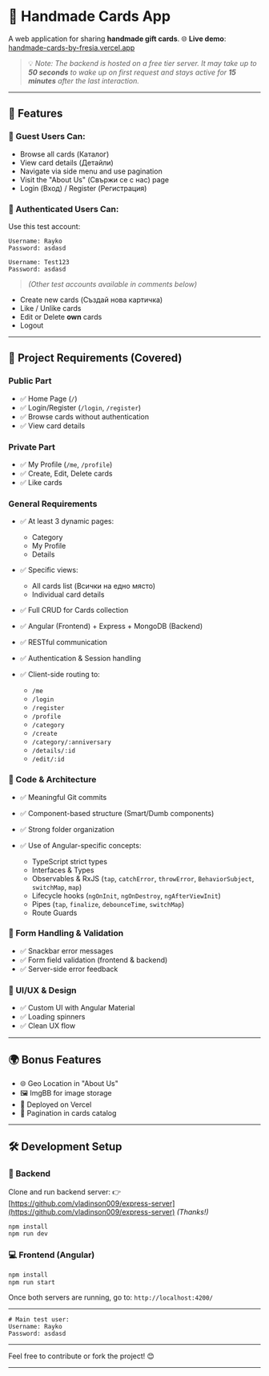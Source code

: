 # 🎨 Handmade Cards App

A web application for sharing **handmade gift cards**.
🌐 **Live demo**: [handmade-cards-by-fresia.vercel.app](https://handmade-cards-by-fresia.vercel.app/)

> 💡 _Note: The backend is hosted on a free tier server. It may take up to **50 seconds** to wake up on first request and stays active for **15 minutes** after the last interaction._

---

## 🚀 Features

### 🧑 Guest Users Can:

- Browse all cards (Каталог)
- View card details (Детайли)
- Navigate via side menu and use pagination
- Visit the "About Us" (Свържи се с нас) page
- Login (Вход) / Register (Регистрация)

### 🔐 Authenticated Users Can:

Use this test account:

```
Username: Rayko
Password: asdasd

Username: Test123
Password: asdasd
```

> _(Other test accounts available in comments below)_

- Create new cards (Създай нова картичка)
- Like / Unlike cards
- Edit or Delete **own** cards
- Logout

---

## 🧪 Project Requirements (Covered)

### Public Part

- ✅ Home Page (`/`)
- ✅ Login/Register (`/login`, `/register`)
- ✅ Browse cards without authentication
- ✅ View card details

### Private Part

- ✅ My Profile (`/me`, `/profile`)
- ✅ Create, Edit, Delete cards
- ✅ Like cards

### General Requirements

- ✅ At least 3 dynamic pages:

  - Category
  - My Profile
  - Details

- ✅ Specific views:

  - All cards list (Всички на едно място)
  - Individual card details

- ✅ Full CRUD for Cards collection
- ✅ Angular (Frontend) + Express + MongoDB (Backend)
- ✅ RESTful communication
- ✅ Authentication & Session handling
- ✅ Client-side routing to:

  - `/me`
  - `/login`
  - `/register`
  - `/profile`
  - `/category`
  - `/create`
  - `/category/:anniversary`
  - `/details/:id`
  - `/edit/:id`

### 🧱 Code & Architecture

- ✅ Meaningful Git commits
- ✅ Component-based structure (Smart/Dumb components)
- ✅ Strong folder organization
- ✅ Use of Angular-specific concepts:

  - TypeScript strict types
  - Interfaces & Types
  - Observables & RxJS (`tap`, `catchError`, `throwError`, `BehaviorSubject`, `switchMap`, `map`)
  - Lifecycle hooks (`ngOnInit`, `ngOnDestroy`, `ngAfterViewInit`)
  - Pipes (`tap`, `finalize`, `debounceTime`, `switchMap`)
  - Route Guards

### 🧪 Form Handling & Validation

- ✅ Snackbar error messages
- ✅ Form field validation (frontend & backend)
- ✅ Server-side error feedback

### 💅 UI/UX & Design

- ✅ Custom UI with Angular Material
- ✅ Loading spinners
- ✅ Clean UX flow

---

## 🌍 Bonus Features

- 🌐 Geo Location in "About Us"
- 🖼️ ImgBB for image storage
- 🚀 Deployed on Vercel
- 📄 Pagination in cards catalog

---

## 🛠 Development Setup

### 🔧 Backend

Clone and run backend server:
👉 [https://github.com/vladinson009/express-server](https://github.com/vladinson009/express-server) _(Thanks!)_

```bash
npm install
npm run dev
```

### 💻 Frontend (Angular)

```bash
npm install
npm run start
```

Once both servers are running, go to:
`http://localhost:4200/`

---

<!-- ## 🧪 Test Users -->

```plaintext
# Main test user:
Username: Rayko
Password: asdasd

```

---

Feel free to contribute or fork the project! 😊

---
